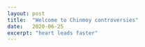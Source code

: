 ```yaml
---
layout: post
title:  "Welcome to Chinmoy controversies"
date:   2020-06-25
excerpt: "heart leads faster"
---
```

